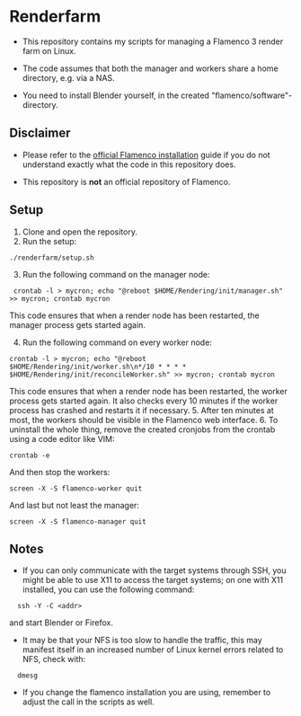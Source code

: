 # Renderfarm
- This repository contains my scripts for managing a Flamenco 3 render farm on Linux. 

- The code assumes that both the manager and workers share a home directory, e.g. via a NAS.

- You need to install Blender yourself, in the created "flamenco/software"-directory.

  

## Disclaimer

- Please refer to the [official Flamenco installation](https://flamenco.blender.org/usage/quickstart/) guide if you do not understand exactly what the code in this repository does.

- This repository is **not** an official repository of Flamenco.

## Setup

1. Clone and open the repository.
2. Run the setup:

  ```shell
  ./renderfarm/setup.sh
  ```

3. Run the following command on the manager node:
  ```shell
   crontab -l > mycron; echo "@reboot $HOME/Rendering/init/manager.sh" >> mycron; crontab mycron
  ```
  This code ensures that when a render node has been restarted, the manager process gets started again.

4. Run the following command on every worker node:
  ```shell
  crontab -l > mycron; echo "@reboot $HOME/Rendering/init/worker.sh\n*/10 * * * * $HOME/Rendering/init/reconcileWorker.sh" >> mycron; crontab mycron
  ```
  This code ensures that when a render node has been restarted, the worker process gets started again. It also checks every 10 minutes if the worker process has crashed and restarts it if necessary.
5. After ten minutes at most, the workers should be visible in the Flamenco web interface.
6. To uninstall the whole thing, remove the created cronjobs from the crontab using a code editor like VIM:
  ```shell
  crontab -e
  ```
And then stop the workers:
  ```shell
  screen -X -S flamenco-worker quit
  ```
And last but not least the manager:
  ```shell
  screen -X -S flamenco-manager quit
  ```

## Notes

- If you can only communicate with the target systems through SSH, you might be able to use X11 to access the target systems; on one with X11 installed, you can use the following command:
```shell
  ssh -Y -C <addr>
```
and start Blender or Firefox.
- It may be that your NFS is too slow to handle the traffic, this may manifest itself in an increased number of Linux kernel errors related to NFS, check with:
```shell
  dmesg
```
- If you change the flamenco installation you are using, remember to adjust the call in the scripts as well.
